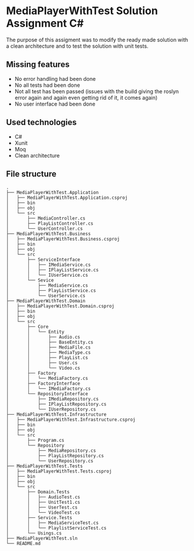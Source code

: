 # MediaPlayerWithTest Solution Assignment C#

The purpose of this assigment was to modify the ready made solution with a clean architecture and to test the solution with unit tests.

## Missing features

- No error handling had been done
- No all tests had been done 
- Not all test has been passed (issues with the build giving the roslyn error again and again even getting rid of it, it comes again)
- No user interface had been done

## Used technologies

- C#
- Xunit
- Moq
- Clean architecture

## File structure
```
.
├── MediaPlayerWithTest.Application
│   ├── MediaPlayerWithTest.Application.csproj
│   ├── bin
│   ├── obj
│   └── src
│       ├── MediaController.cs
│       ├── PlayListController.cs
│       └── UserController.cs
├── MediaPlayerWithTest.Business
│   ├── MediaPlayerWithTest.Business.csproj
│   ├── bin
│   ├── obj
│   └── src
│       ├── ServiceInterface
│       │   ├── IMediaService.cs
│       │   ├── IPlayListService.cs
│       │   └── IUserService.cs
│       └── Sevice
│           ├── MediaService.cs
│           ├── PlayListService.cs
│           └── UserService.cs
├── MediaPlayerWithTest.Domain
│   ├── MediaPlayerWithTest.Domain.csproj
│   ├── bin
│   ├── obj
│   └── src
│       ├── Core
│       │   └── Entity
│       │       ├── Audio.cs
│       │       ├── BaseEntity.cs
│       │       ├── MediaFile.cs
│       │       ├── MediaType.cs
│       │       ├── PlayList.cs
│       │       ├── User.cs
│       │       └── Video.cs
│       ├── Factory
│       │   └── MediaFactory.cs
│       ├── FactoryInterface
│       │   └── IMediaFactory.cs
│       └── RepositoryInterface
│           ├── IMediaRepository.cs
│           ├── IPlayListRepository.cs
│           └── IUserRepository.cs
├── MediaPlayerWithTest.Infrastructure
│   ├── MediaPlayerWithTest.Infrastructure.csproj
│   ├── bin
│   ├── obj
│   └── src
│       ├── Program.cs
│       └── Repository
│           ├── MediaRepository.cs
│           ├── PlayListRepository.cs
│           └── UserRepository.cs
├── MediaPlayerWithTest.Tests
│   ├── MediaPlayerWithTest.Tests.csproj
│   ├── bin
│   ├── obj
│   └── src
│       ├── Domain.Tests
│       │   ├── AudioTest.cs
│       │   ├── UnitTest1.cs
│       │   ├── UserTest.cs
│       │   └── VideoTest.cs
│       ├── Service.Tests
│       │   ├── MediaServiceTest.cs
│       │   └── PlaylistServiceTest.cs
│       └── Usings.cs
├── MediaPlayerWithTest.sln
└── README.md